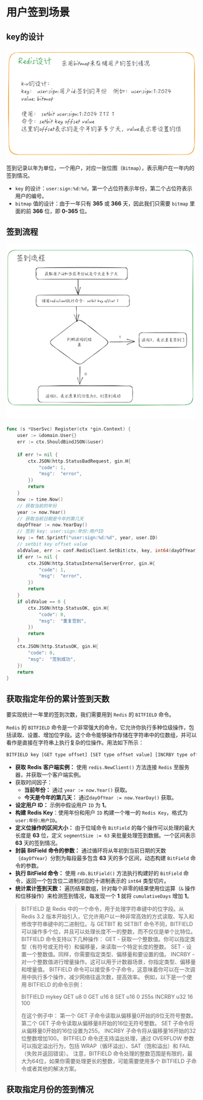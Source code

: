 # 用户签到场景

##  key的设计

![1722345326994](README/1722345326994.png)

签到记录以年为单位，一个用户，对应一张位图（`Bitmap`），表示用户在一年内的签到情况。

- `key` 的设计：`user:sign:%d:%d`，第一个占位符表示年份，第二个占位符表示用户的编号。
- `bitmap` 值的设计：由于一年只有 **365** 或 **366** 天，因此我们只需要 `bitmap` 里面的前 **366** 位，即 **0-365** 位。

## 签到流程

![1722345635222](README/1722345635222.png)

~~~go
func (s *UserSvc) Register(ctx *gin.Context) {
	user := &domain.User{}
	err := ctx.ShouldBindJSON(&user)

	if err != nil {
		ctx.JSON(http.StatusBadRequest, gin.H{
			"code": 1,
			"msg":  "error",
		})
		return
	}
	now := time.Now()
	// 获取当前的年份
	year := now.Year()
	// 获取当前日期是今年的第几天
	dayOfYear := now.YearDay()
	// 签到 key: user:sign:年份:用户ID
	key := fmt.Sprintf("user:sign:%d:%d", year, user.ID)
	// setbit key offset value
	oldValue, err := conf.RedisClient.SetBit(ctx, key, int64(dayOfYear), 1).Result()
	if err != nil {
		ctx.JSON(http.StatusInternalServerError, gin.H{
			"code": 1,
			"msg":  "error",
		})
		return
	}
	if oldValue == 0 {
		ctx.JSON(http.StatusOK, gin.H{
			"code": 0,
			"msg":  "重复签到",
		})
		return
	}
	ctx.JSON(http.StatusOK, gin.H{
		"code": 0,
		"msg":  "签到成功",
	})
	return
}
~~~

## 获取指定年份的累计签到天数

要实现统计一年里的签到次数，我们需要用到 `Redis` 的 `BITFIELD` 命令。

`Redis` 的 `BITFIELD` 命令是一个非常强大的命令，它允许你执行多种位级操作，包括读取、设置、增加位字段。这个命令能够操作存储在字符串中的位数组，并可以看作是直接在字符串上执行复杂的位操作。用法如下所示：

~~~bash
BITFIELD key [GET type offset] [SET type offset value] [INCRBY type offset increment]
~~~

- **获取** **Redis** **客户端实例：** 使用 `redis.NewClient()` 方法连接 `Redis` 至服务器，并获取一个客户端实例。
- 获取时间因子：
  - **当前年份：** 通过 `year := now.Year()` 获取。
  - **今天是今年的第几天：** 通过`dayOfYear := now.YearDay()` 获取。
- **设定用户 ID：** 示例中假设用户 `ID` 为 **1**。
- **构建** **Redis** **Key**：使用年份和用户 `ID` 构建一个唯一的 `Redis Key`，格式为 `user:年份:用户ID`。
- **定义位操作的区间大小：**  由于位域命令 `BitField` 的每个操作可以处理的最大长度是 **63** 位，定义 `segmentSize := 63` 来批量处理签到数据。一个区间表示 **63** 天的签到情况。
- **封装** **BitField** **命令的参数：** 通过循环将从年初到当前日期的天数（`dayOfYear`）分割为每段最多包含 **63** 天的多个区间，动态构建 `BitField` 命令的参数。
- **执行 BitField 命令：** 使用 `rdb.BitField()` 方法执行构建好的 `BitField` 命令，返回一个包含位二进制对应的十进制表示的 `int64` 类型切片。
- **统计累计签到天数：** 遍历结果数组，针对每个非零的结果使用位运算（`&` 操作和位移操作）来检测签到情况，每发现一个 **1** 就将 `cumulativeDays` 增加 **1**。



> BITFIELD 是 Redis 中的一个命令，用于处理字符串键中的位字段。从 Redis 3.2 版本开始引入，它允许用户以一种非常高效的方式读取、写入和修改字符串键中的二进制位。与 GETBIT 和 SETBIT 命令不同，BITFIELD 可以操作多个位，并且可以处理长度不一的整数，而不仅仅是单个比特位。
> BITFIELD 命令支持以下几种操作：
> GET - 获取一个整数值。你可以指定类型（有符号或无符号）和偏移量，来读取一个特定长度的整数。
> SET - 设置一个整数值。同样，你需要指定类型、偏移量和要设置的值。
> INCRBY - 对一个整数值进行增量操作。这可以用于计数器场景，你指定类型、偏移量和增量值。
> BITFIELD 命令可以接受多个子命令，这意味着你可以在一次调用中执行多个操作，减少网络往返次数，提高效率。
> 例如，以下是一个使用 BITFIELD 的命令示例：
>
> BITFIELD mykey
> GET u8 0
> GET u16 8
> SET u16 0 255s
> INCRBY u32 16 100
>
> 在这个例子中：
> 第一个 GET 子命令读取从偏移量0开始的8位无符号整数。
> 第二个 GET 子命令读取从偏移量8开始的16位无符号整数。
> SET 子命令将从偏移量0开始的16位设置为255。
> INCRBY 子命令将从偏移量16开始的32位整数增加100。
> BITFIELD 命令还支持溢出处理，通过 OVERFLOW 参数可以指定溢出行为，包括 WRAP（循环溢出）、SAT（饱和溢出）和 FAIL（失败并返回错误）。
> 注意，BITFIELD 命令处理的整数范围是有限的，最大为64位，如果你需要处理更长的整数，可能需要使用多个 BITFIELD 子命令或者其他的解决方案。



## 获取指定月份的签到情况


